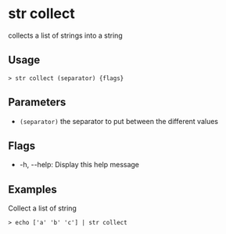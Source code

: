 # str collect
collects a list of strings into a string

## Usage
```shell
> str collect (separator) {flags} 
 ```

## Parameters
* `(separator)` the separator to put between the different values

## Flags
* -h, --help: Display this help message

## Examples
  Collect a list of string
```shell
> echo ['a' 'b' 'c'] | str collect
 ```


